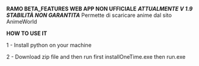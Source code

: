 **RAMO BETA_FEATURES WEB APP NON UFFICIALE** ***ATTUALMENTE V 1.9***
***STABILITÀ NON GARANTITA***
Permette di scaricare anime dal sito AnimeWorld


**HOW TO USE IT**

1 - Install python on your machine

2 - Download zip file and then run first installOneTime.exe then run.exe